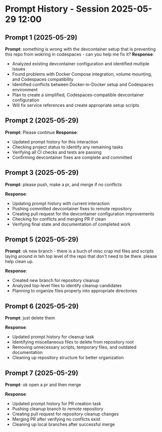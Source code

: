 # Prompt History - Session 2025-05-29 12:00

## Prompt 1 (2025-05-29)
**Prompt**: something is wrong with the devcontainer setup that is preventing this repo from wokring in codespaces - can you help me fix it?
**Response**: 
- Analyzed existing devcontainer configuration and identified multiple issues
- Found problems with Docker Compose integration, volume mounting, and Codespaces compatibility
- Identified conflicts between Docker-in-Docker setup and Codespaces environment
- Plan to create a simplified, Codespaces-compatible devcontainer configuration
- Will fix service references and create appropriate setup scripts

## Prompt 2 (2025-05-29)
**Prompt**: Please continue
**Response**: 
- Updated prompt history for this interaction
- Checking project status to identify any remaining tasks
- Verifying all CI checks and tests are passing
- Confirming devcontainer fixes are complete and committed

## Prompt 3 (2025-05-29)

**Prompt**: please push, make a pr, and merge if no conflicts

**Response**: 
- Updating prompt history with current interaction
- Pushing committed devcontainer fixes to remote repository
- Creating pull request for the devcontainer configuration improvements
- Checking for conflicts and merging PR if clean
- Verifying final state and documentation of completed work

## Prompt 5 (2025-05-29)

**Prompt**: ok new branch - there is a buch of misc crap md files and scripts laying around in teh top level of the repo that don't need to be there. please help clean up.

**Response**: 
- Created new branch for repository cleanup
- Analyzed top-level files to identify cleanup candidates
- Planning to organize files properly into appropriate directories

## Prompt 6 (2025-05-29)

**Prompt**: just delete them

**Response**: 
- Updated prompt history for cleanup task
- Identifying miscellaneous files to delete from repository root
- Removing unnecessary scripts, temporary files, and outdated documentation
- Cleaning up repository structure for better organization

## Prompt 7 (2025-05-29)

**Prompt**: ok open a pr and then merge

**Response**: 
- Updated prompt history for PR creation task
- Pushing cleanup branch to remote repository
- Creating pull request for repository cleanup changes
- Merging PR after verifying no conflicts exist
- Cleaning up local branches after successful merge
